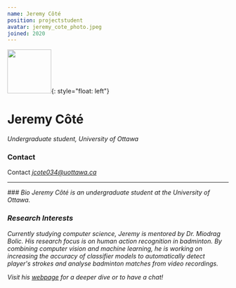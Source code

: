 ```yaml
---
name: Jeremy Côté
position: projectstudent
avatar: jeremy_cote_photo.jpeg
joined: 2020
---
```



<img width="100" src="{{site.baseurl}}/images/people/{{page.avatar}}" data-action="zoom">{: style="float: left"}
# Jeremy Côté

_Undergraduate student, University of Ottawa_<br>

### Contact
Contact
<i class="fa fa-envelope-o"> jcote034@uottawa.ca<br>

<hr>
### Bio
Jeremy Côté is an undergraduate student at the University of Ottawa.

### Research Interests
Currently studying computer science, Jeremy is mentored by Dr. Miodrag Bolic. His research focus is on human action recognition in badminton. By combining computer vision and machine learning, he is working on increasing the accuracy of classifier models to automatically detect player's strokes and analyse badminton matches from video recordings.

Visit his [webpage](https://jeremycote.github.io/Portfolio/) for a deeper dive or to have a chat!
